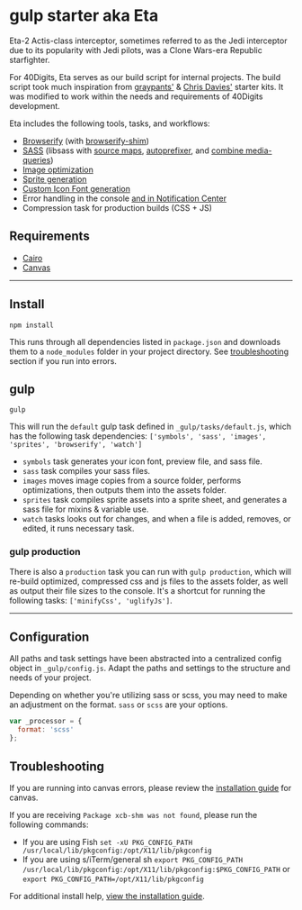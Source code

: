 # gulp starter aka Eta

Eta-2 Actis-class interceptor, sometimes referred to as the Jedi interceptor due to its popularity with Jedi pilots, was a Clone Wars-era Republic starfighter.

For 40Digits, Eta serves as our build script for internal projects. The build script took much inspiration from [graypants'](https://github.com/greypants/gulp-starter) & [Chris Davies'](https://github.com/chrisdavies/gulp_starter_kit) starter kits. It was modified to work within the needs and requirements of 40Digits development.

Eta includes the following tools, tasks, and workflows:

- [Browserify](http://browserify.org/) (with [browserify-shim](https://github.com/thlorenz/browserify-shim))
- [SASS](http://sass-lang.com/) (libsass with [source maps](https://github.com/sindresorhus/gulp-ruby-sass#sourcemap), [autoprefixer](https://github.com/sindresorhus/gulp-autoprefixer), and [combine media-queries](https://www.npmjs.com/package/gulp-combine-mq))
- [Image optimization](https://www.npmjs.com/package/gulp-imagemin)
- [Sprite generation](https://www.npmjs.com/package/css-sprite)
- [Custom Icon Font generation](https://www.npmjs.com/package/gulp-iconfont)
- Error handling in the console [and in Notification Center](https://github.com/mikaelbr/gulp-notify)
- Compression task for production builds (CSS + JS)

## Requirements

- [Cairo](https://github.com/Automattic/node-canvas/wiki/installation---osx)
- [Canvas](https://github.com/Automattic/node-canvas/wiki/installation---osx)

***

## Install
```
npm install
```
This runs through all dependencies listed in `package.json` and downloads them to a `node_modules` folder in your project directory. See [troubleshooting](https://github.com/40Digits/eta#troubleshooting) section if you run into errors.

## gulp

```
gulp
```

This will run the `default` gulp task defined in `_gulp/tasks/default.js`, which has the following task dependencies: `['symbols', 'sass', 'images', 'sprites', 'browserify', 'watch']`
- `symbols` task generates your icon font, preview file, and sass file.
- `sass` task compiles your sass files.
- `images` moves image copies from a source folder, performs optimizations, then outputs them into the assets folder.
- `sprites` task compiles sprite assets into a sprite sheet, and generates a sass file for mixins & variable use.
- `watch` tasks looks out for changes, and when a file is added, removes, or edited, it runs necessary task.

### gulp production

There is also a `production` task you can run with `gulp production`, which will re-build optimized, compressed css and js files to the assets folder, as well as output their file sizes to the console. It's a shortcut for running the following tasks: `['minifyCss', 'uglifyJs']`.

***
## Configuration
All paths and task settings have been abstracted into a centralized config object in `_gulp/config.js`. Adapt the paths and settings to the structure and needs of your project. 

Depending on whether you're utilizing sass or scss, you may need to make an adjustment on the format. `sass` or `scss` are your options.

```js
var _processor = {
  format: 'scss'
};
```

## Troubleshooting
If you are running into canvas errors, please review the [installation guide](https://github.com/Automattic/node-canvas/wiki/installation---osx) for canvas. 

If you are receiving `Package xcb-shm was not found`, please run the following commands:
- If you are using Fish `set -xU PKG_CONFIG_PATH /usr/local/lib/pkgconfig:/opt/X11/lib/pkgconfig`
- If you are using s/iTerm/general sh `export PKG_CONFIG_PATH /usr/local/lib/pkgconfig:/opt/X11/lib/pkgconfig:$PKG_CONFIG_PATH` or `export PKG_CONFIG_PATH=/opt/X11/lib/pkgconfig`

For additional install help, [view the installation guide](https://github.com/Automattic/node-canvas/wiki/installation---osx).
